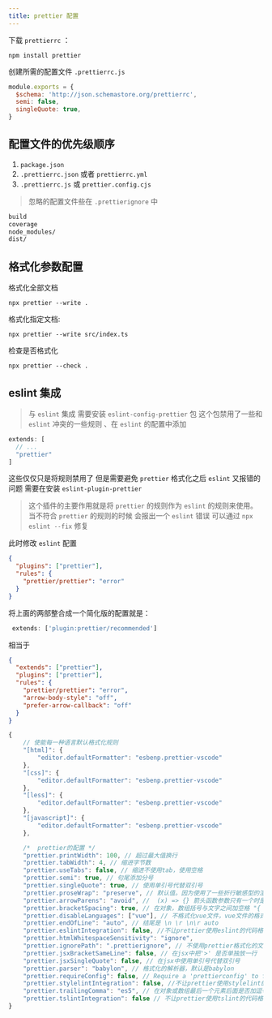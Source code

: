 ```yaml
---
title: prettier 配置
---
```


下载 `prettierrc` ：

```shell
npm install prettier
```

创建所需的配置文件 `.prettierrc.js`

```js
module.exports = {
  $schema: 'http://json.schemastore.org/prettierrc',
  semi: false,
  singleQuote: true,
}
```

## 配置文件的优先级顺序

1. `package.json`
2. `.prettierrc.json` 或者 `prettierrc.yml`
3. `.prettierrc.js` 或 `prettier.config.cjs`

> 忽略的配置文件些在 `.prettierignore` 中

```txt
build
coverage
node_modules/
dist/
```

## 格式化参数配置

格式化全部文档

```shell
npx prettier --write .
```

格式化指定文档:

```shell
npx prettier --write src/index.ts
```

检查是否格式化

```shell
npx prettier --check .
```

## eslint 集成

> 与 `eslint` 集成 需要安装 `eslint-config-prettier` 包 这个包禁用了一些和 `eslint` 冲突的一些规则 、在 `eslint` 的配置中添加

```ts
extends: [
  // ...
  "prettier"
]
```

这些仅仅只是将规则禁用了 但是需要避免 `prettier` 格式化之后 `eslint` 又报错的问题 需要在安装 `eslint-plugin-prettier`

> 这个插件的主要作用就是将 `prettier` 的规则作为 `eslint` 的规则来使用。当不符合 `prettier` 的规则的时候 会报出一个 `eslint` 错误 可以通过 `npx eslint --fix` 修复

此时修改 `eslint` 配置

```json
{
  "plugins": ["prettier"],
  "rules": {
    "prettier/prettier": "error"
  }
}
```

将上面的两部整合成一个简化版的配置就是：

```ts
 extends: ['plugin:prettier/recommended']
```

相当于

```json
{
  "extends": ["prettier"],
  "plugins": ["prettier"],
  "rules": {
    "prettier/prettier": "error",
    "arrow-body-style": "off",
    "prefer-arrow-callback": "off"
  }
}
```

```javascript
{
    // 使能每一种语言默认格式化规则
    "[html]": {
        "editor.defaultFormatter": "esbenp.prettier-vscode"
    },
    "[css]": {
        "editor.defaultFormatter": "esbenp.prettier-vscode"
    },
    "[less]": {
        "editor.defaultFormatter": "esbenp.prettier-vscode"
    },
    "[javascript]": {
        "editor.defaultFormatter": "esbenp.prettier-vscode"
    },

    /*  prettier的配置 */
    "prettier.printWidth": 100, // 超过最大值换行
    "prettier.tabWidth": 4, // 缩进字节数
    "prettier.useTabs": false, // 缩进不使用tab，使用空格
    "prettier.semi": true, // 句尾添加分号
    "prettier.singleQuote": true, // 使用单引号代替双引号
    "prettier.proseWrap": "preserve", // 默认值。因为使用了一些折行敏感型的渲染器（如GitHub comment）而按照markdown文本样式进行折行
    "prettier.arrowParens": "avoid", //  (x) => {} 箭头函数参数只有一个时是否要有小括号。avoid：省略括号
    "prettier.bracketSpacing": true, // 在对象，数组括号与文字之间加空格 "{ foo: bar }"
    "prettier.disableLanguages": ["vue"], // 不格式化vue文件，vue文件的格式化单独设置
    "prettier.endOfLine": "auto", // 结尾是 \n \r \n\r auto
    "prettier.eslintIntegration": false, //不让prettier使用eslint的代码格式进行校验
    "prettier.htmlWhitespaceSensitivity": "ignore",
    "prettier.ignorePath": ".prettierignore", // 不使用prettier格式化的文件填写在项目的.prettierignore文件中
    "prettier.jsxBracketSameLine": false, // 在jsx中把'>' 是否单独放一行
    "prettier.jsxSingleQuote": false, // 在jsx中使用单引号代替双引号
    "prettier.parser": "babylon", // 格式化的解析器，默认是babylon
    "prettier.requireConfig": false, // Require a 'prettierconfig' to format prettier
    "prettier.stylelintIntegration": false, //不让prettier使用stylelint的代码格式进行校验
    "prettier.trailingComma": "es5", // 在对象或数组最后一个元素后面是否加逗号（在ES5中加尾逗号）
    "prettier.tslintIntegration": false // 不让prettier使用tslint的代码格式进行校验
}
```
